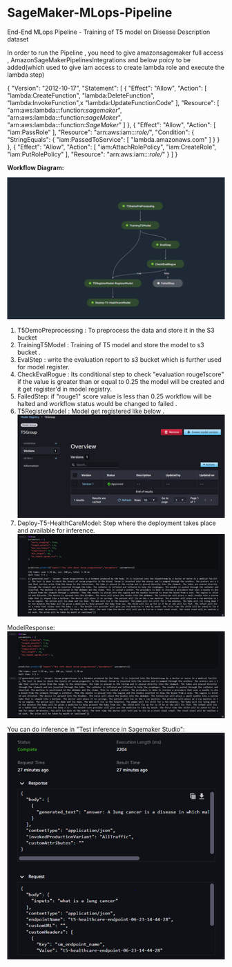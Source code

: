 # SageMaker-MLops-Pipeline
 End-End MLops Pipeline - Training of T5 model on Disease Description dataset

In order to run the Pipeline , you need to give amazonsagemaker full access , AmazonSageMakerPipelinesIntegrations and below poicy to be added(which used to give iam access to create lambda role and execute the lambda step)



{
 "Version": "2012-10-17",
    "Statement": [
        {
            "Effect": "Allow",
            "Action": [
                "lambda:CreateFunction",
                "lambda:DeleteFunction",
                "lambda:InvokeFunction",x
                "lambda:UpdateFunctionCode"
            ],
            "Resource": [
                "arn:aws:lambda:*:*:function:*sagemaker*",
                "arn:aws:lambda:*:*:function:*sageMaker*",
                "arn:aws:lambda:*:*:function:*SageMaker*"
            ]
        },
        {
            "Effect": "Allow",
            "Action": [
                "iam:PassRole"
            ],
            "Resource": "arn:aws:iam::*:role/*",
            "Condition": {
                "StringEquals": {
                    "iam:PassedToService": [
                        "lambda.amazonaws.com"
                    ]
                }
            }
        },
        {
            "Effect": "Allow",
            "Action": [
                "iam:AttachRolePolicy",
                "iam:CreateRole",
                "iam:PutRolePolicy"
            ],
            "Resource": "arn:aws:iam::*:role/*"
        }
    ]
}

**Workflow Diagram:**

![img_1.png](img_1.png)


1) T5DemoPreprocessing  : To preprocess the data and store it in the S3 bucket 
2) TrainingT5Model : Training of T5 model and store the model to s3 bucket .
3) EvalStep : write the evaluation report to s3 bucket which is further used for model register.
4) CheckEvalRogue : Its conditional step to check "evaluation rouge1score" if the value is greater than or equal to 0.25  the model will be created and it get register'd in model registry.
5) FailedStep: if "rouge1" score value is less than 0.25 workflow will be halted and workflow status would be changed to failed .
6) T5RegisterModel : Model get registered like below .
![img_2.png](img_2.png)
7) Deploy-T5-HealthCareModel: Step where the deployment takes place and available for inference.
![img_3.png](img_3.png)


ModelResponse:
![img_4.png](img_4.png)




You can do inference in "Test inference in Sagemaker Studio":
![img_5.png](img_5.png)







